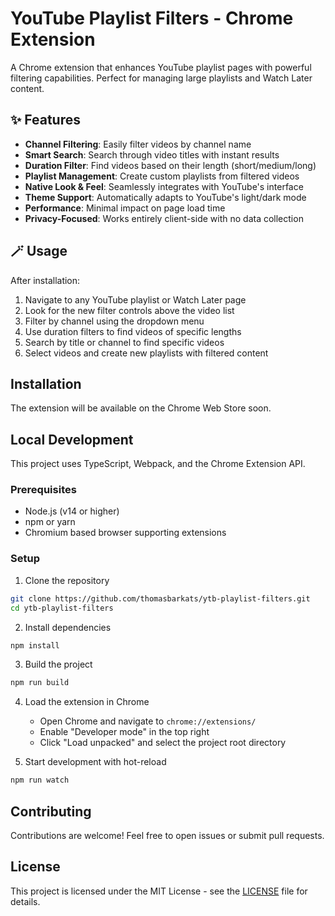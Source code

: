 # YouTube Playlist Filters - Chrome Extension

A Chrome extension that enhances YouTube playlist pages with powerful filtering capabilities. Perfect for managing large playlists and Watch Later content.

## ✨ Features

- **Channel Filtering**: Easily filter videos by channel name
- **Smart Search**: Search through video titles with instant results
- **Duration Filter**: Find videos based on their length (short/medium/long)
- **Playlist Management**: Create custom playlists from filtered videos
- **Native Look & Feel**: Seamlessly integrates with YouTube's interface
- **Theme Support**: Automatically adapts to YouTube's light/dark mode
- **Performance**: Minimal impact on page load time
- **Privacy-Focused**: Works entirely client-side with no data collection

## 🪄 Usage

After installation:
1. Navigate to any YouTube playlist or Watch Later page
2. Look for the new filter controls above the video list
3. Filter by channel using the dropdown menu
4. Use duration filters to find videos of specific lengths
5. Search by title or channel to find specific videos
6. Select videos and create new playlists with filtered content

## Installation

The extension will be available on the Chrome Web Store soon.

## Local Development

This project uses TypeScript, Webpack, and the Chrome Extension API.

### Prerequisites

- Node.js (v14 or higher)
- npm or yarn
- Chromium based browser supporting extensions

### Setup

1. Clone the repository
```bash
git clone https://github.com/thomasbarkats/ytb-playlist-filters.git
cd ytb-playlist-filters
```

2. Install dependencies
```bash
npm install
```

3. Build the project
```bash
npm run build
```

4. Load the extension in Chrome
   - Open Chrome and navigate to `chrome://extensions/`
   - Enable "Developer mode" in the top right
   - Click "Load unpacked" and select the project root directory

5. Start development with hot-reload
```bash
npm run watch
```

## Contributing

Contributions are welcome! Feel free to open issues or submit pull requests.

## License

This project is licensed under the MIT License - see the [LICENSE](LICENSE) file for details.
